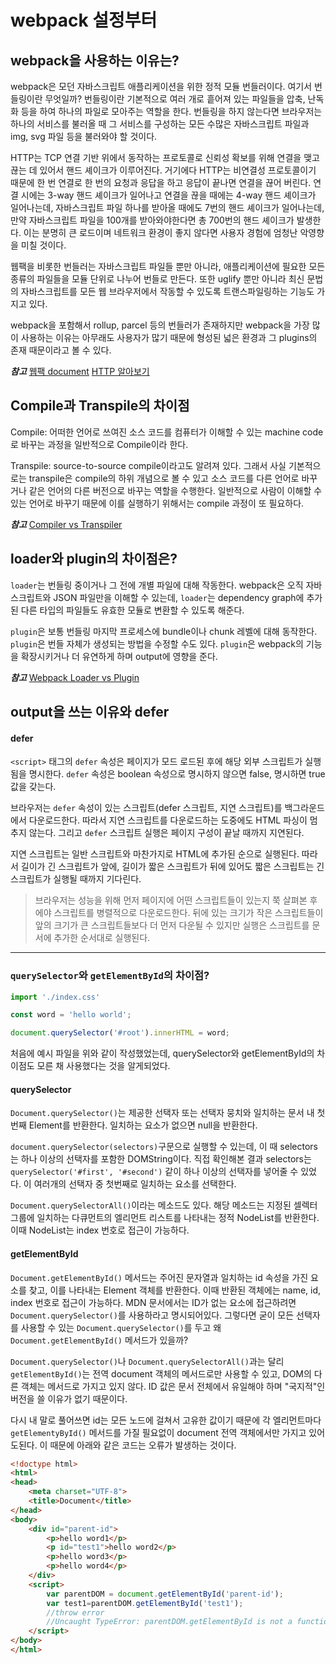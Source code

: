 # webpack 설정부터

## webpack을 사용하는 이유는?

webpack은 모던 자바스크립트 애플리케이션을 위한 정적 모듈 번들러이다. 여기서 번들링이란 무엇일까? 번들링이란 기본적으로 여러 개로 흩어져 있는 파일들을 압축, 난독화 등을 하여 하나의 파일로 모아주는 역할을 한다. 번들링을 하지 않는다면 브라우저는 하나의 서비스를 불러올 때 그 서비스를 구성하는 모든 수많은 자바스크립트 파일과 img, svg 파일 등을 불러와야 할 것이다. 

HTTP는 TCP 연결 기반 위에서 동작하는 프로토콜로 신뢰성 확보를 위해 연결을 맺고 끊는 데 있어서 핸드 셰이크가 이루어진다. 거기에다 HTTP는 비연결성 프로토콜이기 때문에 한 번 연결로 한 번의 요청과 응답을 하고 응답이 끝나면 연결을 끊어 버린다. 연결 시에는 3-way 핸드 셰이크가 일어나고 연결을 끊을 때에는 4-way 핸드 셰이크가 일어나는데, 자바스크립트 파일 하나를 받아올 때에도 7번의 핸드 셰이크가 일어나는데, 만약 자바스크립트 파일을 100개를 받아와야한다면 총 700번의 핸드 셰이크가 발생한다. 이는 분명히 큰 로드이며 네트워크 환경이 좋지 않다면 사용자 경험에 엄청난 악영향을 미칠 것이다.

웹팩을 비롯한 번들러는 자바스크립트 파일들 뿐만 아니라, 애플리케이션에 필요한 모든 종류의 파일들을 모듈 단위로 나누어 번들로 만든다. 또한 uglify 뿐만 아니라 최신 문법의 자바스크립트를 모든 웹 브라우저에서 작동할 수 있도록 트랜스파일링하는 기능도 가지고 있다.

webpack을 포함해서 rollup, parcel 등의 번들러가 존재하지만 webpack을 가장 많이 사용하는 이유는 아무래도 사용자가 많기 때문에 형성된 넓은 환경과 그 plugins의 존재 때문이라고 볼 수 있다.

***참고***
[웹팩 document](https://webpack.kr/concepts/why-webpack/#root)
[HTTP 알아보기](https://www.whatap.io/ko/blog/38/)

## Compile과 Transpile의 차이점

Compile: 어떠한 언어로 쓰여진 소스 코드를 컴퓨터가 이해할 수 있는 machine code로 바꾸는 과정을 일반적으로 Compile이라 한다.

Transpile: source-to-source compile이라고도 알려져 있다. 그래서 사실 기본적으로는 transpile은 compile의 하위 개념으로 볼 수 있고 소스 코드를 다른 언어로 바꾸거나 같은 언어의 다른 버전으로 바꾸는 역할을 수행한다. 일반적으로 사람이 이해할 수 있는 언어로 바꾸기 때문에 이를 실행하기 위해서는 compile 과정이 또 필요하다.

***참고***
[Compiler vs Transpiler](https://stackoverflow.com/questions/44931479/compiling-vs-transpiling)

## loader와 plugin의 차이점은?

`loader`는 번들링 중이거나 그 전에 개별 파일에 대해 작동한다. webpack은 오직 자바스크립트와 JSON 파일만을 이해할 수 있는데, `loader`는 dependency graph에 추가된 다른 타입의 파일들도 유효한 모듈로 변환할 수 있도록 해준다.

`plugin`은 보통 번들링 마지막 프로세스에 bundle이나 chunk 레벨에 대해 동작한다. `plugin`은 번들 자체가 생성되는 방법을 수정할 수도 있다. `plugin`은 webpack의 기능을 확장시키거나 더 유연하게 하며 output에 영향을 준다. 

***참고***
[Webpack Loader vs Plugin](https://dev.to/kamesh_dev/webpack-loader-vs-plugin-1l20)

## output을 쓰는 이유와 defer

#### defer
`<script>` 태그의 `defer` 속성은 페이지가 모드 로드된 후에 해당 외부 스크립트가 실행됨을 명시한다. `defer` 속성은 boolean 속성으로 명시하지 않으면 false, 명시하면 true 값을 갖는다. 

브라우저는 `defer` 속성이 있는 스크립트(defer 스크립트, 지연 스크립트)를 백그라운드에서 다운로드한다. 따라서 지연 스크립트를 다운로드하는 도중에도 HTML 파싱이 멈추지 않는다. 그리고 `defer` 스크립트 실행은 페이지 구성이 끝날 때까지 지연된다.

지연 스크립트는 일반 스크립트와 마찬가지로 HTML에 추가된 순으로 실행된다. 따라서 길이가 긴 스크립트가 앞에, 길이가 짧은 스크립트가 뒤에 있어도 짧은 스크립트는 긴 스크립트가 실행될 때까지 기다린다.

> 브라우저는 성능을 위해 먼저 페이지에 어떤 스크립트들이 있는지 쭉 살펴본 후에야 스크립트를 병렬적으로 다운로드한다. 뒤에 있는 크기가 작은 스크립트들이 앞의 크기가 큰 스크립트들보다 더 먼저 다운될 수 있지만 실행은 스크립트를 문서에 추가한 순서대로 실행된다.
---
### `querySelector`와 `getElementById`의 차이점?
```javascript
import './index.css'

const word = 'hello world';

document.querySelector('#root').innerHTML = word;
```
처음에 예시 파일을 위와 같이 작성했었는데, querySelector와 getElementById의 차이점도 모른 채 사용했다는 것을 알게되었다.
#### querySelector

`Document.querySelector()`는 제공한 선택자 또는 선택자 뭉치와 일치하는 문서 내 첫 번째 Element를 반환한다. 일치하는 요소가 없으면 null을 반환한다.

`document.querySelector(selectors)`구문으로 실행할 수 있는데, 이 때 selectors는 하나 이상의 선택자를 포함한 DOMString이다. 직접 확인해본 결과 selectors는 `querySelector('#first', '#second')` 같이 하나 이상의 선택자를 넣어줄 수 있었다. 이 여러개의 선택자 중 첫번째로 일치하는 요소를 선택한다.

`Document.querySelectorAll()`이라는 메소드도 있다. 해당 메소드는 지정된 셀렉터 그룹에 일치하는 다큐먼트의 엘리먼트 리스트를 나타내는 정적 NodeList를 반환한다. 이때 NodeList는 index 번호로 접근이 가능하다.

#### getElementById
`Document.getElementById()` 메서드는 주어진 문자열과 일치하는 id 속성을 가진 요소를 찾고, 이를 나타내는 Element 객체를 반환한다. 이때 반환된 객체에는 name, id, index 번호로 접근이 가능하다. MDN 문서에서는 ID가 없는 요소에 접근하려면 `Document.querySelector()`를 사용하라고 명시되어있다. 그렇다면 굳이 모든 선택자를 사용할 수 있는 `Document.querySelector()`를 두고 왜 `Document.getElementById()` 메서드가 있을까? 

`Document.querySelector()`나 `Document.querySelectorAll()`과는 달리 `getElementById()`는 전역 document 객체의 메서드로만 사용할 수 있고, DOM의 다른 객체는 메서드로 가지고 있지 않다. ID 값은 문서 전체에서 유일해야 하며 "국지적"인 버전을 쓸 이유가 없기 때문이다.

다시 내 말로 풀어쓰면 id는 모든 노드에 걸쳐서 고유한 값이기 때문에 각 엘리먼트마다 `getElementyById()` 메서드를 가질 필요없이 document 전역 객체에서만 가지고 있어도된다. 이 때문에 아래와 같은 코드는 오류가 발생하는 것이다.

```html
<!doctype html>
<html>
<head>
    <meta charset="UTF-8">
    <title>Document</title>
</head>
<body>
    <div id="parent-id">
        <p>hello word1</p>
        <p id="test1">hello word2</p>
        <p>hello word3</p>
        <p>hello word4</p>
    </div>
    <script>
        var parentDOM = document.getElementById('parent-id');
        var test1=parentDOM.getElementById('test1');
        //throw error
        //Uncaught TypeError: parentDOM.getElementById is not a function
    </script>
</body>
</html>
```